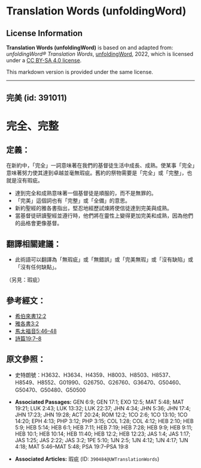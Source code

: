 # Translation Words (unfoldingWord)

## License Information

**Translation Words (unfoldingWord)** is based on and adapted from: _unfoldingWord® Translation Words_, [unfoldingWord](https://unfoldingword.org/utw), 2022, which is licensed under a [CC BY-SA 4.0 license](https://creativecommons.org/licenses/by-sa/4.0/legalcode.en).

This markdown version is provided under the same license.



--------------------------------

## 完美 (id: 391011)

完全、完整
=====

定義：
---

在新約中，「完全」一詞意味著在我們的基督徒生活中成長、成熟。使某事「完全」意味著努力使其達到卓越並毫無瑕疵。舊約的祭物需要是「完全」或「完整」，也就是沒有瑕疵。

* 達到完全和成熟意味著一個基督徒是順服的，而不是無罪的。
* 「完美」這個詞也有「完整」或「全備」的意思。
* 新約聖經的雅各書指出，堅忍地經歷試煉將使信徒達到完美與成熟。
* 當基督徒研讀聖經並遵行時，他們將在靈性上變得更加完美和成熟，因為他們的品格會更像基督。

翻譯相關建議：
-------

* 此術語可以翻譯為「無瑕疵」或「無錯誤」或「完美無瑕」或「沒有缺陷」或「沒有任何缺點」。

（另見：瑕疵）

參考經文：
-----

* [希伯來書12:2](https://ref.ly/Heb12:2)
* [雅各書3:2](https://ref.ly/Jas3:2)
* [馬太福音5:46–48](https://ref.ly/Matt5:46-Matt5:48)
* [詩篇19:7–8](https://ref.ly/Ps19:7-Ps19:8)

原文參照：
-----

* 史特朗號：H3632、H3634、H4359、H8003、H8503、H8537、H8549、H8552、G01990、G26750、G26760、G36470、G50460、G50470、G50480、G50500

* **Associated Passages:** GEN 6:9; GEN 17:1; EXO 12:5; MAT 5:48; MAT 19:21; LUK 2:43; LUK 13:32; LUK 22:37; JHN 4:34; JHN 5:36; JHN 17:4; JHN 17:23; JHN 19:28; ACT 20:24; ROM 12:2; 1CO 2:6; 1CO 13:10; 1CO 14:20; EPH 4:13; PHP 3:12; PHP 3:15; COL 1:28; COL 4:12; HEB 2:10; HEB 5:9; HEB 5:14; HEB 6:1; HEB 7:11; HEB 7:19; HEB 7:28; HEB 9:9; HEB 9:11; HEB 10:1; HEB 10:14; HEB 11:40; HEB 12:2; HEB 12:23; JAS 1:4; JAS 1:17; JAS 1:25; JAS 2:22; JAS 3:2; 1PE 5:10; 1JN 2:5; 1JN 4:12; 1JN 4:17; 1JN 4:18; MAT 5:46–MAT 5:48; PSA 19:7–PSA 19:8
* **Associated Articles:** 瑕疵 (ID: `390484@UWTranslationWords`)

